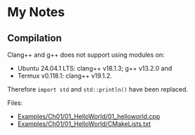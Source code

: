# My Notes

## Compilation

Clang++ and g++ does not support using modules on:

- Ubuntu 24.04.1 LTS: clang++ v18.1.3; g++ v13.2.0 and
- Termux v0.118.1: clang++ v19.1.2.

Therefore `import std` and `std::println()` have been replaced.

Files:

- [Examples/Ch01/01_HelloWorld/01_helloworld.cpp](Examples/Ch01/01_HelloWorld/01_helloworld.cpp)
- [Examples/Ch01/01_HelloWorld/CMakeLists.txt](Examples/Ch01/01_HelloWorld/CMakeLists.txt)
